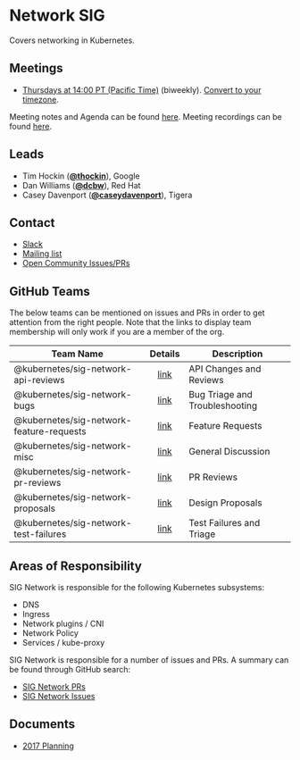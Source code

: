 <!---
This is an autogenerated file!

Please do not edit this file directly, but instead make changes to the
sigs.yaml file in the project root.

To understand how this file is generated, see https://git.k8s.io/community/generator/README.md
-->
# Network SIG

Covers networking in Kubernetes.

## Meetings
* [Thursdays at 14:00 PT (Pacific Time)](https://zoom.us/j/5806599998) (biweekly). [Convert to your timezone](http://www.thetimezoneconverter.com/?t=14:00&tz=PT%20%28Pacific%20Time%29).

Meeting notes and Agenda can be found [here](https://docs.google.com/document/d/1_w77-zG_Xj0zYvEMfQZTQ-wPP4kXkpGD8smVtW_qqWM/edit).
Meeting recordings can be found [here](https://www.youtube.com/watch?v=phCA5-vWkVM&list=PL69nYSiGNLP2E8vmnqo5MwPOY25sDWIxb).

## Leads
* Tim Hockin (**[@thockin](https://github.com/thockin)**), Google
* Dan Williams (**[@dcbw](https://github.com/dcbw)**), Red Hat
* Casey Davenport (**[@caseydavenport](https://github.com/caseydavenport)**), Tigera

## Contact
* [Slack](https://kubernetes.slack.com/messages/sig-network)
* [Mailing list](https://groups.google.com/forum/#!forum/kubernetes-sig-network)
* [Open Community Issues/PRs](https://github.com/kubernetes/community/labels/sig%2Fnetwork)

## GitHub Teams

The below teams can be mentioned on issues and PRs in order to get attention from the right people.
Note that the links to display team membership will only work if you are a member of the org.

| Team Name | Details | Description |
| --------- |:-------:| ----------- |
| @kubernetes/sig-network-api-reviews | [link](https://github.com/orgs/kubernetes/teams/sig-network-api-reviews) | API Changes and Reviews |
| @kubernetes/sig-network-bugs | [link](https://github.com/orgs/kubernetes/teams/sig-network-bugs) | Bug Triage and Troubleshooting |
| @kubernetes/sig-network-feature-requests | [link](https://github.com/orgs/kubernetes/teams/sig-network-feature-requests) | Feature Requests |
| @kubernetes/sig-network-misc | [link](https://github.com/orgs/kubernetes/teams/sig-network-misc) | General Discussion |
| @kubernetes/sig-network-pr-reviews | [link](https://github.com/orgs/kubernetes/teams/sig-network-pr-reviews) | PR Reviews |
| @kubernetes/sig-network-proposals | [link](https://github.com/orgs/kubernetes/teams/sig-network-proposals) | Design Proposals |
| @kubernetes/sig-network-test-failures | [link](https://github.com/orgs/kubernetes/teams/sig-network-test-failures) | Test Failures and Triage |

<!-- BEGIN CUSTOM CONTENT -->
## Areas of Responsibility

SIG Network is responsible for the following Kubernetes subsystems:

- DNS
- Ingress
- Network plugins / CNI
- Network Policy
- Services / kube-proxy

SIG Network is responsible for a number of issues and PRs. A summary can be found through GitHub search:

* [SIG Network PRs](https://github.com/issues?utf8=%E2%9C%93&q=team%3Akubernetes%2Fsig-network+is%3Aopen+is%3Apr+)
* [SIG Network Issues](https://github.com/issues?utf8=%E2%9C%93&q=team%3A%22kubernetes%2Fsig-network%22+is%3Aopen+is%3Aissue)

## Documents

* [2017 Planning](https://docs.google.com/document/d/1fBxC36UCBnqY_w3m3TjdnXFsIT--GS6HmKb5o0nhkTk/edit#)
<!-- END CUSTOM CONTENT -->
